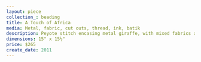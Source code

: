 ```yaml
---
layout: piece
collection_: beading
title: A Touch of Africa
media: Metal, fabric, cut outs, thread, ink, batik
description: Peyote stitch encasing metal giraffe, with mixed fabrics and cut out animals, quilted, matted in a maple glass frame 2 inches in depth.
dimensions: 15" x 15½"
price: $265
create_date: 2011
---
```

